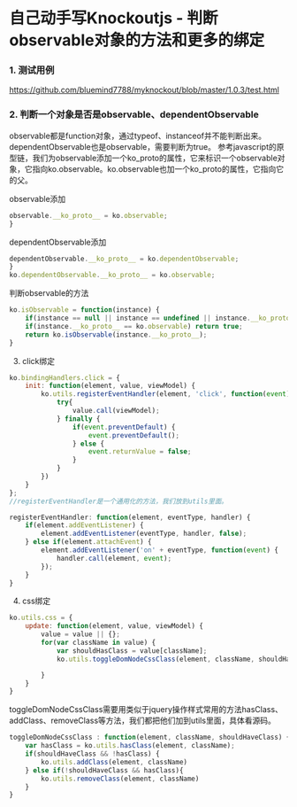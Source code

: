 # 自己动手写Knockoutjs - 判断observable对象的方法和更多的绑定

### 1. 测试用例

https://github.com/bluemind7788/myknockout/blob/master/1.0.3/test.html

### 2. 判断一个对象是否是observable、dependentObservable

observable都是function对象，通过typeof、instanceof并不能判断出来。
dependentObservable也是observable，需要判断为true。
参考javascript的原型链，我们为observable添加一个ko_proto的属性，它来标识一个observable对象，它指向ko.observable。ko.observable也加一个ko_proto的属性，它指向它的父。

observable添加
```js
observable.__ko_proto__ = ko.observable;
}
```
dependentObservable添加
```js
dependentObservable.__ko_proto__ = ko.dependentObservable;
}
ko.dependentObservable.__ko_proto__ = ko.observable;
```
判断observable的方法
```js
ko.isObservable = function(instance) {
    if(instance == null || instance == undefined || instance.__ko_proto__ == undefined) return false;
    if(instance.__ko_proto__ == ko.observable) return true;
    return ko.isObservable(instance.__ko_proto__);
}
```
3. click绑定
```js
ko.bindingHandlers.click = {
    init: function(element, value, viewModel) {
        ko.utils.registerEventHandler(element, 'click', function(event) {
            try{
                value.call(viewModel);
            } finally {
                if(event.preventDefault) {
                    event.preventDefault();
                } else {
                    event.returnValue = false;
                }
            }
        })
    }
};
//registerEventHandler是一个通用化的方法，我们放到utils里面。

registerEventHandler: function(element, eventType, handler) {
    if(element.addEventListener) {
        element.addEventListener(eventType, handler, false);
    } else if(element.attachEvent) {
        element.addEventListener('on' + eventType, function(event) {
            handler.call(element, event);
        });
    }
}
```
4. css绑定

```js
ko.utils.css = {
    update: function(element, value, viewModel) {
        value = value || {};
        for(var className in value) {
            var shouldHasClass = value[className];
            ko.utils.toggleDomNodeCssClass(element, className, shouldHaveClass);

        }
    }
}
```
toggleDomNodeCssClass需要用类似于jquery操作样式常用的方法hasClass、addClass、removeClass等方法，我们都把他们加到utils里面，具体看源码。

```js
toggleDomNodeCssClass : function(element, className, shouldHaveClass) {
    var hasClass = ko.utils.hasClass(element, className);
    if(shouldHaveClass && !hasClass) {
        ko.utils.addClass(element, className)
    } else if(!shouldHaveClass && hasClass){
        ko.utils.removeClass(element, className)
    }
}
```
